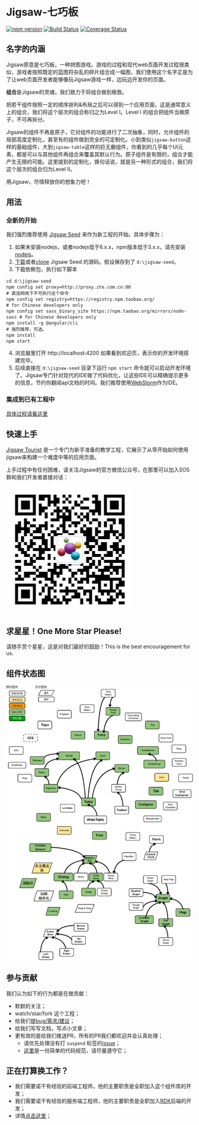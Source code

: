 # Jigsaw-七巧板

[![npm version](https://badge.fury.io/js/%40rdkmaster%2Fjigsaw.svg)](https://badge.fury.io/js/%40rdkmaster%2Fjigsaw)
[![Build Status](https://travis-ci.org/rdkmaster/jigsaw.svg?branch=master)](https://travis-ci.org/rdkmaster/jigsaw)
[![Coverage Status](https://coveralls.io/repos/github/rdkmaster/jigsaw/badge.svg?branch=master)](https://coveralls.io/github/rdkmaster/jigsaw?branch=master)


## 名字的内涵
Jigsaw原意是七巧板，一种拼图游戏。游戏的过程和现代web页面开发过程很类似，游戏者按照既定的蓝图将杂乱的碎片组合成一幅图，我们使用这个名字正是为了让web页面开发者能够像玩Jigsaw游戏一样，边玩边开发你的页面。

**组合**是Jigsaw的灵魂，我们致力于将组合做到极致。

把若干组件按照一定的顺序排列&布局之后可以得到一个应用页面，这是通常意义上的组合，我们将这个层次的组合称归之为Level I。Level I 的组合把组件当做原子，不可再拆分。

Jigsaw的组件不再是原子，它对组件的功能进行了二次抽象，同时，允许组件的局部高度定制化，甚至有的组件做到完全的可定制化。小到类似`jigsaw-button`这样的基础组件，大到`jigsaw-table`这样的巨无霸组件，你看到的几乎每个UI元素，都是可以与其他组件再组合来覆盖其默认行为。原子组件是有限的，组合才能产生无限的可能。这里提到的定制化，换句话说，就是另一种形式的组合，我们将这个层次的组合归为Level II。

用Jigsaw，尽情释放你的想象力吧！


## 用法
### 全新的开始
我们强烈推荐使用 [Jigsaw Seed](https://github.com/rdkmaster/jigsaw-seed) 来作为新工程的开始。具体步骤为：
1. 如果未安装nodejs，或者nodejs低于6.x.x，npm版本低于3.x.x，请先安装[nodejs](https://nodejs.org)。
2. [下载](https://github.com/rdkmaster/jigsaw-seed/archive/master.zip)或者[clone](https://github.com/rdkmaster/jigsaw-seed) Jigsaw Seed 的源码。假设保存到了 `d:\jigsaw-seed`。
3. 下载依赖包，执行如下脚本
```
cd d:\jigsaw-seed
npm config set proxy=http://proxy.zte.com.cn:80                          # 直连网络下不可执行这个命令
npm config set registry=https://registry.npm.taobao.org/                 # for Chinese developers only
npm config set sass_binary_site https://npm.taobao.org/mirrors/node-sass # for Chinese developers only
npm install -g @angular/cli                                              # 强烈推荐，可选。
npm install
npm start
```
4. 浏览器里打开 http://localhost:4200 如果看到欢迎页，表示你的开发环境搭建完毕。
5. 后续直接在 `d:\jigsaw-seed` 目录下运行 `npm start` 命令就可以启动开发环境了。Jigsaw专门针对现代的IDE做了代码优化，让这些IDE可以精确提示更多的信息，节约你翻阅api文档的时间。我们推荐使用[WebStorm](https://www.jetbrains.com/webstorm/)作为IDE。

### 集成到已有工程中
[具体过程请看这里](https://github.com/rdkmaster/jigsaw/blob/master/docs/integrate-jigsaw-with-your-project.md)

## 快速上手
[Jigsaw Tourist](https://github.com/rdkmaster/jigsaw-tourist) 是一个专门为新手准备的教学工程，它展示了从零开始如何使用jigsaw来构建一个难度中等的应用页面。

上手过程中有任何困难，请关注Jigsaw的官方微信公众号，在那里可以加入SOS群和我们开发者直接对话：

![](docs/image/qr-weixin.jpg)

## 求星星！One More Star Please!
请随手赏个星星，这是对我们最好的鼓励！This is the best encouragement for us.

## 组件状态图
![](comp-map.png)

## 参与贡献
我们认为如下的行为都是在做贡献：
- 默默的关注；
- watch/star/fork 这个工程；
- 给我们[提bug/需求/建议](https://github.com/rdkmaster/jigsaw/issues/new)；
- 给我们写写文档，写点小文章；
- 更有效的是给我们推送PR，所有的PR我们都欢迎并会认真处理；
	- 请优先处理没有打 `suspend` 标签的[issue](https://github.com/rdkmaster/jigsaw/issues)；
	- [这里](https://github.com/rdkmaster/jigsaw/blob/master/docs/coding-spec.md)是一份简单的代码规范，请尽量遵守它；

## 正在打算换工作？
- 我们需要诺干有经验的前端工程师，他的主要职责是全职加入这个组件库的开发；
- 我们需要诺干有经验的服务端工程师，他的主要职责是全职加入[RDK](https://mp.weixin.qq.com/s/GLV65kCIYF9pSCOvOG2sFQ)后端的开发；
- 详情[点击这里](https://mp.weixin.qq.com/s/GLV65kCIYF9pSCOvOG2sFQ)；
